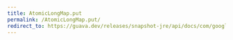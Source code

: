 ```yaml
---
title: AtomicLongMap.put
permalink: /AtomicLongMap.put/
redirect_to: https://guava.dev/releases/snapshot-jre/api/docs/com/google/common/util/concurrent/AtomicLongMap.html#put-K-long-
---
```

